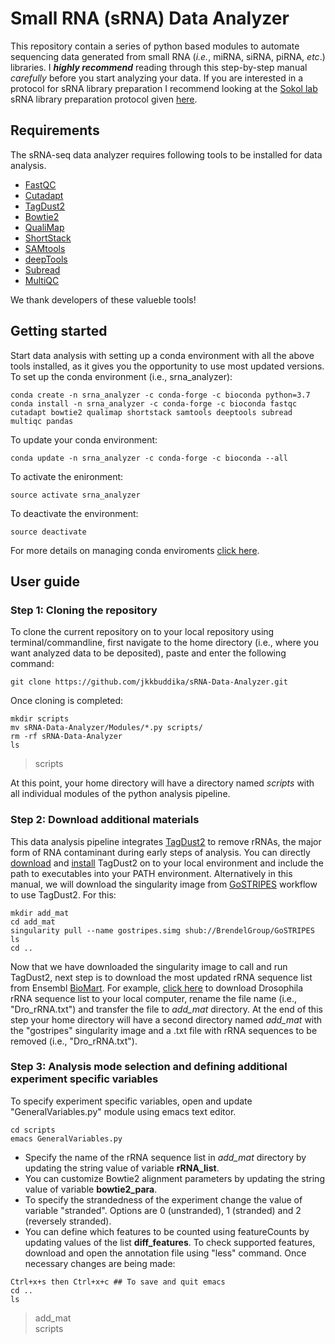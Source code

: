 # Small RNA (sRNA) Data Analyzer

This repository contain a series of python based modules to automate sequencing data generated from small RNA (*i.e.*, miRNA, siRNA, piRNA, *etc*.) libraries. I ***highly recommend*** reading through this step-by-step manual *carefully* before you start analyzing your data. If you are interested in a protocol for sRNA library preparation I recommend looking at the [Sokol lab](http://sokollab.mystrikingly.com/) sRNA library preparation protocol given [here](http://sokollab.mystrikingly.com/).

## Requirements
The sRNA-seq data analyzer requires following tools to be installed for data analysis.

- [FastQC](https://www.bioinformatics.babraham.ac.uk/projects/fastqc/)
- [Cutadapt](https://cutadapt.readthedocs.io/en/stable/)
- [TagDust2](http://tagdust.sourceforge.net/)
- [Bowtie2](http://bowtie-bio.sourceforge.net/bowtie2/index.shtml)
- [QualiMap](http://qualimap.bioinfo.cipf.es/)
- [ShortStack](https://github.com/MikeAxtell/ShortStack)
- [SAMtools](https://github.com/samtools/samtools)
- [deepTools](https://github.com/deeptools/deepTools/)
- [Subread](http://subread.sourceforge.net/)
- [MultiQC](https://github.com/ewels/MultiQC)

We thank developers of these valueble tools!

## Getting started
Start data analysis with setting up a conda environment with all the above tools installed, as it gives you the opportunity to use most updated versions. To set up the conda environment (i.e., srna_analyzer):
```
conda create -n srna_analyzer -c conda-forge -c bioconda python=3.7
conda install -n srna_analyzer -c conda-forge -c bioconda fastqc cutadapt bowtie2 qualimap shortstack samtools deeptools subread multiqc pandas
```
To update your conda environment:
```
conda update -n srna_analyzer -c conda-forge -c bioconda --all
```
To activate the enironment:
```
source activate srna_analyzer
```
To deactivate the environment:
```
source deactivate
```
For more details on managing conda enviroments [click here](https://docs.conda.io/projects/conda/en/latest/user-guide/tasks/manage-environments.html#).

## User guide
### Step 1: Cloning the repository
To clone the current repository on to your local repository using terminal/commandline, first navigate to the home directory (i.e., where you want analyzed data to be deposited), paste and enter the following command:
```
git clone https://github.com/jkkbuddika/sRNA-Data-Analyzer.git
```
Once cloning is completed:
```
mkdir scripts
mv sRNA-Data-Analyzer/Modules/*.py scripts/
rm -rf sRNA-Data-Analyzer
ls
```
> scripts   

At this point, your home directory will have a directory named *scripts* with all individual modules of the python analysis pipeline.
### Step 2: Download additional materials
This data analysis pipeline integrates [TagDust2](http://tagdust.sourceforge.net/) to remove rRNAs, the major form of RNA contaminant during early steps of analysis. You can directly [download](https://sourceforge.net/projects/tagdust/) and [install](http://tagdust.sourceforge.net/#install) TagDust2 on to your local environment and include the path to executables into your PATH environment. Alternatively in this manual, we will download the singularity image from [GoSTRIPES](https://github.com/BrendelGroup/GoSTRIPES) workflow to use TagDust2. For this:
```
mkdir add_mat
cd add_mat
singularity pull --name gostripes.simg shub://BrendelGroup/GoSTRIPES
ls
cd ..
```
Now that we have downloaded the singularity image to call and run TagDust2, next step is to download the most updated rRNA sequence list from Ensembl [BioMart](http://useast.ensembl.org/biomart/martview/b56f6bc18af941cb4a61c1ef121b91d1). For example, [click here](https://www.ensembl.org/biomart/martview/67dcc0a3e364a6154fcdfd992dcdbdf2) to download Drosophila rRNA sequence list to your local computer, rename the file name (i.e., "Dro_rRNA.txt") and transfer the file to *add_mat* directory.
At the end of this step your home directory will have a second directory named *add_mat* with the "gostripes" singularity image and a .txt file with rRNA sequences to be removed (i.e., "Dro_rRNA.txt").
### Step 3: Analysis mode selection and defining additional experiment specific variables
To specify experiment specific variables, open and update "GeneralVariables.py" module using emacs text editor.
```
cd scripts
emacs GeneralVariables.py
```
- Specify the name of the rRNA sequence list in *add_mat* directory by updating the string value of variable **rRNA_list**.
- You can customize Bowtie2 alignment parameters by updating the string value of variable **bowtie2_para**.
- To specify the strandedness of the experiment change the value of variable "stranded". Options are 0 (unstranded), 1 (stranded) and 2 (reversely stranded).
- You can define which features to be counted using featureCounts by updating values of the list **diff_features**. To check supported features, download and open the annotation file using "less" command.
Once necessary changes are being made:
```
Ctrl+x+s then Ctrl+x+c ## To save and quit emacs
cd ..
ls
```
> add_mat  
> scripts
